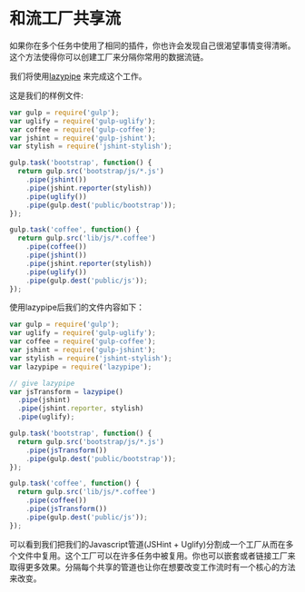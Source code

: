 # 和流工厂共享流

如果你在多个任务中使用了相同的插件，你也许会发现自己很渴望事情变得清晰。这个方法使得你可以创建工厂来分隔你常用的数据流链。

我们将使用[lazypipe](https://github.com/OverZealous/lazypipe) 来完成这个工作。

这是我们的样例文件:

```js
var gulp = require('gulp');
var uglify = require('gulp-uglify');
var coffee = require('gulp-coffee');
var jshint = require('gulp-jshint');
var stylish = require('jshint-stylish');

gulp.task('bootstrap', function() {
  return gulp.src('bootstrap/js/*.js')
    .pipe(jshint())
    .pipe(jshint.reporter(stylish))
    .pipe(uglify())
    .pipe(gulp.dest('public/bootstrap'));
});

gulp.task('coffee', function() {
  return gulp.src('lib/js/*.coffee')
    .pipe(coffee())
    .pipe(jshint())
    .pipe(jshint.reporter(stylish))
    .pipe(uglify())
    .pipe(gulp.dest('public/js'));
});
```

使用lazypipe后我们的文件内容如下：

```js
var gulp = require('gulp');
var uglify = require('gulp-uglify');
var coffee = require('gulp-coffee');
var jshint = require('gulp-jshint');
var stylish = require('jshint-stylish');
var lazypipe = require('lazypipe');

// give lazypipe
var jsTransform = lazypipe()
  .pipe(jshint)
  .pipe(jshint.reporter, stylish)
  .pipe(uglify);

gulp.task('bootstrap', function() {
  return gulp.src('bootstrap/js/*.js')
    .pipe(jsTransform())
    .pipe(gulp.dest('public/bootstrap'));
});

gulp.task('coffee', function() {
  return gulp.src('lib/js/*.coffee')
    .pipe(coffee())
    .pipe(jsTransform())
    .pipe(gulp.dest('public/js'));
});
```

可以看到我们把我们的Javascript管道(JSHint + Uglify)分割成一个工厂从而在多个文件中复用。这个工厂可以在许多任务中被复用。你也可以嵌套或者链接工厂来取得更多效果。分隔每个共享的管道也让你在想要改变工作流时有一个核心的方法来改变。
